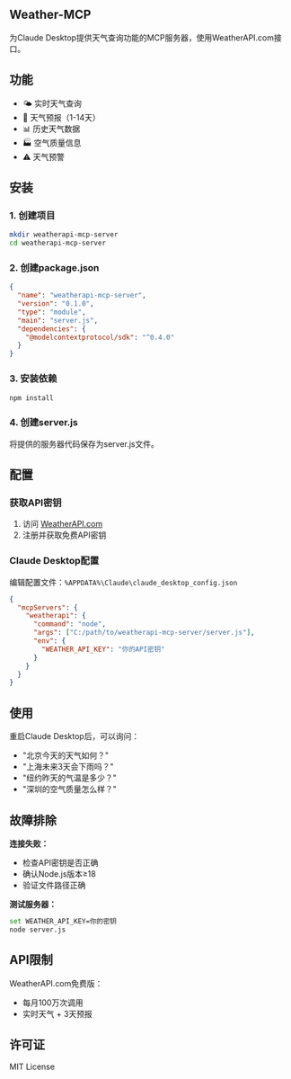 ## Weather-MCP

为Claude Desktop提供天气查询功能的MCP服务器，使用WeatherAPI.com接口。

## 功能

- 🌤️ 实时天气查询
- 📅 天气预报（1-14天）
- 📊 历史天气数据
- 🏭 空气质量信息
- ⚠️ 天气预警

## 安装

### 1. 创建项目
```bash
mkdir weatherapi-mcp-server
cd weatherapi-mcp-server
```

### 2. 创建package.json
```json
{
  "name": "weatherapi-mcp-server",
  "version": "0.1.0",
  "type": "module",
  "main": "server.js",
  "dependencies": {
    "@modelcontextprotocol/sdk": "^0.4.0"
  }
}
```

### 3. 安装依赖
```bash
npm install
```

### 4. 创建server.js
将提供的服务器代码保存为server.js文件。

## 配置

### 获取API密钥
1. 访问 [WeatherAPI.com](https://www.weatherapi.com/)
2. 注册并获取免费API密钥

### Claude Desktop配置
编辑配置文件：`%APPDATA%\Claude\claude_desktop_config.json`

```json
{
  "mcpServers": {
    "weatherapi": {
      "command": "node",
      "args": ["C:/path/to/weatherapi-mcp-server/server.js"],
      "env": {
        "WEATHER_API_KEY": "你的API密钥"
      }
    }
  }
}
```

## 使用

重启Claude Desktop后，可以询问：

- "北京今天的天气如何？"
- "上海未来3天会下雨吗？"
- "纽约昨天的气温是多少？"
- "深圳的空气质量怎么样？"

## 故障排除

**连接失败：**
- 检查API密钥是否正确
- 确认Node.js版本≥18
- 验证文件路径正确

**测试服务器：**
```bash
set WEATHER_API_KEY=你的密钥
node server.js
```

## API限制

WeatherAPI.com免费版：
- 每月100万次调用
- 实时天气 + 3天预报

## 许可证

MIT License

